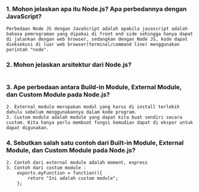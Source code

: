 ### 1. Mohon jelaskan apa itu Node.js? Apa perbedannya dengan JavaScript?
```Node JS adalah server-side dari Javascript yang dibuat dengan mesin dari Chrome, V8.
Perbedaan Node JS dengan JavaScript adalah apabila javascript adalah bahasa pemrograman yang dipakai di front end side sehingga hanya dapat di jalankan dengan web browser, sedangkan dengan Node JS, kode dapat dieksekusi di luar web browser(terminal/command line) menggunakan perintah "node".
```

### 2. Mohon jelaskan arsitektur dari Node.js?
```Arsitektur dari Node JS terdiri dari V8 dan LIBUV. Konsep kerja dari Node JS ini, pertama adalah application yang berisikan file yang akan dijalankan pada runtime V8 Engine untuk selanjutnya dibindings ke Node API dan akan masuk ke dalam LIBUV. Pada proses ini, semua kode akan di proses dengan mengikuti antrian yang sudah ditentukan di dalam Event Queue. Apabila diperkirakan proses program atau kode masih lama, maka akan di stop terlebih dahulu dan akan mengantri kembali. Jika ada proses yang sudah selesai maka callback akan di jalankan.
```

### 3. Ape perbedaan antara Build-in Module, External Module, dan Custom Module pada Node.js?
```1. Build-in module berisikan modul bawaan(build-in) yang dapat dimanfaatkan tanpa harus menginstall lagi.
2. External module merupakan modul yang harus di install terlebih dahulu sebelum menggunakannya dalam kode program.
3. Custom module adalah module yang dapat kita buat sendiri secara custom. Kita hanya perlu membuat fungsi kemudian dapat di ekspor untuk dapat digunakan.
```

### 4. Sebutkan salah satu contoh dari Built-in Module, External Module, dan Custom Module pada Node.js?
```1. Contoh dari build-in module adalah http, fs, url, querystring, os, dan lainnya.
2. Contoh dari external module adalah moment, express 
3. Contoh dari costum module : 
    exports.myFunction = function(){
        return "Ini adalah custom module";
    };
```